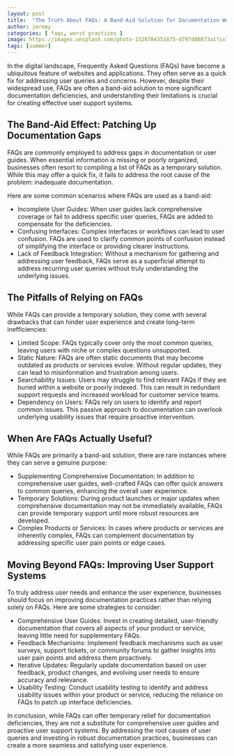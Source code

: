 ```yaml
---
layout: post
title:  "The Truth About FAQs: A Band-Aid Solution for Documentation Woes"
author: jeremy
categories: [ faqs, worst practices ]
image: https://images.unsplash.com/photo-1528784351875-d797d86873a1?ixlib=rb-1.2.1&auto=format&fit=crop&w=750&q=80
tags: [summer]
---
```


In the digital landscape, Frequently Asked Questions (FAQs) have become a ubiquitous feature of websites and applications. They often serve as a quick fix for addressing user queries and concerns. However, despite their widespread use, FAQs are often a band-aid solution to more significant documentation deficiencies, and understanding their limitations is crucial for creating effective user support systems.

## The Band-Aid Effect: Patching Up Documentation Gaps

FAQs are commonly employed to address gaps in documentation or user guides. When essential information is missing or poorly organized, businesses often resort to compiling a list of FAQs as a temporary solution. While this may offer a quick fix, it fails to address the root cause of the problem: inadequate documentation.

Here are some common scenarios where FAQs are used as a band-aid:

- Incomplete User Guides: When user guides lack comprehensive coverage or fail to address specific user queries, FAQs are added to compensate for the deficiencies.
- Confusing Interfaces: Complex interfaces or workflows can lead to user confusion. FAQs are used to clarify common points of confusion instead of simplifying the interface or providing clearer instructions.
- Lack of Feedback Integration: Without a mechanism for gathering and addressing user feedback, FAQs serve as a superficial attempt to address recurring user queries without truly understanding the underlying issues.

## The Pitfalls of Relying on FAQs

While FAQs can provide a temporary solution, they come with several drawbacks that can hinder user experience and create long-term inefficiencies:

- Limited Scope: FAQs typically cover only the most common queries, leaving users with niche or complex questions unsupported.
- Static Nature: FAQs are often static documents that may become outdated as products or services evolve. Without regular updates, they can lead to misinformation and frustration among users.
- Searchability Issues: Users may struggle to find relevant FAQs if they are buried within a website or poorly indexed. This can result in redundant support requests and increased workload for customer service teams.
- Dependency on Users: FAQs rely on users to identify and report common issues. This passive approach to documentation can overlook underlying usability issues that require proactive intervention.

## When Are FAQs Actually Useful?
While FAQs are primarily a band-aid solution, there are rare instances where they can serve a genuine purpose:

- Supplementing Comprehensive Documentation: In addition to comprehensive user guides, well-crafted FAQs can offer quick answers to common queries, enhancing the overall user experience.
- Temporary Solutions: During product launches or major updates when comprehensive documentation may not be immediately available, FAQs can provide temporary support until more robust resources are developed.
- Complex Products or Services: In cases where products or services are inherently complex, FAQs can complement documentation by addressing specific user pain points or edge cases.

## Moving Beyond FAQs: Improving User Support Systems

To truly address user needs and enhance the user experience, businesses should focus on improving documentation practices rather than relying solely on FAQs. Here are some strategies to consider:

- Comprehensive User Guides: Invest in creating detailed, user-friendly documentation that covers all aspects of your product or service, leaving little need for supplementary FAQs.
- Feedback Mechanisms: Implement feedback mechanisms such as user surveys, support tickets, or community forums to gather insights into user pain points and address them proactively.
- Iterative Updates: Regularly update documentation based on user feedback, product changes, and evolving user needs to ensure accuracy and relevance.
- Usability Testing: Conduct usability testing to identify and address usability issues within your product or service, reducing the reliance on FAQs to patch up interface deficiencies.

In conclusion, while FAQs can offer temporary relief for documentation deficiencies, they are not a substitute for comprehensive user guides and proactive user support systems. By addressing the root causes of user queries and investing in robust documentation practices, businesses can create a more seamless and satisfying user experience.
